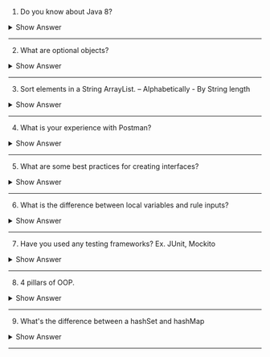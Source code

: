 
1. Do you know about Java 8?

<details> <summary>Show Answer</summary>
 
<blockquote>

Java 8 is a major release of the Java programming language and its development kit (JDK).It introduced several new features and enhancements to the language, including:

**1. Lambda Expressions:** Lambda expressions provide a concise way of representing an anonymous function in Java. They enable the use of functional programming concepts and allow developers to write more concise and readable code.

**2. Streams:** Streams provide a new way of processing collections in Java. They allow developers to easily perform operations such as filtering, mapping, and reducing on collections with a declarative syntax.

**3. Functional Interfaces:** Functional interfaces are interfaces that have exactly one abstract method. They are used in conjunction with lambda expressions to provide a functional programming style in Java.

**4. Default Methods:** Default methods allow interfaces to have implementation code, which makes it easier to evolve interfaces without breaking existing implementations.

**5. Date and Time API:** Java 8 introduced a new Date and Time API, which is more comprehensive and flexible than the old java.util.Date and java.util.Calendar classes.

**6. Method References:** Method references provide a way to refer to a method without invoking it. They are used along with lambda expressions to simplify code.

**7. Optional:** Optional is a new class in Java 8 that represents a value that may or may not be present. It provides a more elegant way of handling null values and helps to avoid NullPointerExceptions.


- These features aim to improve the readability and conciseness of Java code, as well as make it easier to write parallel code and take advantage of multicore processors. Additionally, Java 8 includes various API improvements and performance optimizations.
  
</blockquote>

</details>

---

2. What are optional objects?

<details> <summary>Show Answer</summary>
 
<blockquote>

- In Java, an `Optional` object is a container object that may or may not contain a non-null value. It is a way of representing a value that may or may not exist, without using null references.
- The purpose of `Optional` is to provide a way to explicitly indicate that a value may be absent, and to avoid NullPointerExceptions. It forces the developer to consider the possibility that a value may not be present and to handle that case explicitly, rather than relying on a null check.
- 


  
</blockquote>

</details>

---

3. Sort elements in a String ArrayList. – Alphabetically - By String length

<details> <summary>Show Answer</summary>

<blockquote>

In Java, this can be achieved by using `Collections.sort()` method and Comparator to compare the string lengths.

```java
import java.util.ArrayList;
import java.util.Collections;
import java.util.Comparator;

public class SortArrayList {
    public static void main(String[] args) {
        ArrayList<String> list = new ArrayList<>();
        list.add("banana");
        list.add("apple");
        list.add("orange");
        list.add("kiwi");
        list.add("pear");


        Comparator<String> lengthComparator = new Comparator<String>() {
            @Override
            public int compare(String s1, String s2) {
                return Integer.compare(s1.length(), s2.length());
            }
        };
        Collections.sort(list, lengthComparator);
        Collections.sort(list);

        System.out.println("Sorted alphabatically and by string length: " + list);
    }
}

```

  
</blockquote>

</details>

---

4. What is your experience with Postman?

<details> <summary>Show Answer</summary>
 
<blockquote>

- Postman is a popular tool for API development, testing, and collaboration. It provides a user-friendly interface for making HTTP requests, and it supports a wide range of protocols and data formats, making it a versatile tool for working with APIs.

- Postman allows you to easily create and send requests, set headers and parameters, and view the responses. It also includes features for testing and debugging APIs, such as automatic testing scripts, debugging tools, and performance testing.

- Postman also allows you to collaborate with team members and share API documentation and test results. It integrates with version control systems like Git, allowing you to keep track of changes and collaborate on API development.
  
</blockquote>

</details>

---


5. What are some best practices for creating interfaces?


<details> <summary>Show Answer</summary>
 
<blockquote>

Creating interfaces in Java is a powerful feature that enables you to define a contract for the behavior of classes. Here are some best practices for creating interfaces in Java:

**1. Keep interfaces simple:** An interface should define only the necessary methods required for implementing a specific behavior. Avoid adding methods that are not essential or may be better implemented in a class.

**2. Use clear and concise naming conventions:** Naming conventions should be clear and concise to help other developers understand the purpose of the interface.

**3. Favor composition over inheritance:** Interfaces should be used to define contracts, not to provide implementations. Favor composition over inheritance to achieve a more flexible and maintainable codebase.

**4. Design for extension:** When designing interfaces, keep in mind the possibility of extending the interface in the future. Make sure the interface is designed to be easily extended without breaking existing implementations.

**5. Avoid duplicating code:** Interfaces should not duplicate code that is already defined in other interfaces or classes. Instead, use inheritance to reuse code and avoid code duplication.

**6. Document your interfaces:** Document your interfaces to provide clear and concise information on their intended use and the behavior of the methods defined in the interface.

**7. Use default methods with care:** Default methods were introduced in Java 8 to allow adding new methods to interfaces without breaking existing implementations. However, they should be used with care as they can lead to unexpected behavior and can make the code more complex.

Overall, creating interfaces in Java requires careful planning and consideration. Following these best practices can help ensure that your interfaces are well-designed, easy to use, and flexible for future changes.


</blockquote>

</details>

---

6. What is the difference between local variables and rule inputs?

<details> <summary>Show Answer</summary>
 
<blockquote>
  
- Local variables in Java are declared within a block of code, such as a method or a loop, and are only accessible within that block. They can only be accessed from within the block of code where they are declared and are destroyed once the block of code is exited. Local variables in Java must be declared and initialized before they can be used.

- Rule inputs in Java are typically passed as parameters to a method or function. They are used to provide input or conditions to a set of rules, which then determine the appropriate output or action. Rule inputs in Java are similar to local variables in that they are only accessible within the block of code where they are declared, but they are typically declared as parameters to a method or function, rather than being declared within the method or function itself.

- Both local variables and rule inputs can be of different data types, such as int, float, String, or boolean, and can be used in calculations, comparisons, and other operations. However, their specific use cases and scope differ: local variables are used to store intermediate values within a specific block of code, while rule inputs are used to provide input or conditions to a set of rules or function.

  
</blockquote>

</details>

---

7. Have you used any testing frameworks? Ex. JUnit, Mockito

<details> <summary>Show Answer</summary>
 
<blockquote>
  
Yes, JUnit and Mockito are two commonly used testing frameworks in Java.

**JUnit:**

- It is a testing framework for Java that is used to write and run unit tests. It provides a set of annotations and assertions that allow developers to define and verify the behavior of their code in a systematic way. 
- With JUnit, developers can write test cases that verify the output of methods or the behavior of classes, and can automate the testing process, ensuring that their code is working as expected. 


**Mockito:** 

- It is a mocking framework for Java that is used to create mock objects for testing. 
- It allows developers to simulate the behavior of objects and dependencies, and to write test cases that focus on specific aspects of their code. 
- It provides a simple API for creating and configuring mock objects, and integrates seamlessly with JUnit, making it a popular choice for unit testing in Java. 
- It allows developers to isolate the code under test and test specific scenarios, without having to set up complex dependencies or write redundant test code.

Both JUnit and Mockito are essential tools for Java developers who want to ensure that their code is robust, reliable, and maintainable.

</blockquote>

</details>

---

8. 4 pillars of OOP.

<details> <summary>Show Answer</summary>
 
<blockquote>

The Four Pillars of Object-Oriented Programming are
**1. Abstraction:**

Abstraction is an important concept of object-oriented programming that allows us to hide unnecessary details and only show the needed information.

A practical example of abstraction can be motorbike brakes. We know what brake does. When we apply the brake, the motorbike will stop. However, the working of the brake is kept hidden from us.

The major advantage of hiding the working of the brake is that now the manufacturer can implement brake differently for different motorbikes, however, what brake does will be the same.

<i><b>Abstraction lets you focus on what the object does instead of how it does it.</b></i>

There are two ways to achieve abstraction in java
1. Abstract class (0 to 100% abstraction)
2. Interface (100% abstraction)


**2. Encapsulation:**


Encapsulation is the way of binding the data (variables) and code acting on the data (methods) together as a single unit.  

For example, in a company, they are different sections like the accounts section, finance section, sales section etc. Consider a situation, a person from finance section needs all the data about sales in a particular month. In this case, he is not allowed to directly access the data of sales section. He will first have to contact some other officer in the sales section and then request him to give the particular data. This is what encapsulation is. 

In encapsulation, the variables of a class will be hidden from other classes and can be accessed only through the methods of their current class. Therefore, it is also known as data hiding.

**3. Inheritance:**
Inheritance in OOP is a concept that acquires the properties from one class to other classes: for example, the relationship between father and son. Inheritance in Java is a process of acquiring all the behaviors of a parent object.

The parent-child relationship, also known as the **IS-A** relationship, is represented by inheritance.

**4. Polymorphism:**

- The word poly means many and morphs means forms, so polymorphism means many forms.
- It's an ability of an object to exhibit more than one form

For example: A man at the same time is a father, a husband, an employee. So, the same person possesses different behavior in different situations. This is called polymorphism. 
  
</blockquote>

</details>

---

9. What's the difference between a hashSet and hashMap

<details> <summary>Show Answer</summary>
 
<blockquote>

### HashSet vs HashMap

|                  | HashSet                                                | HashMap                                          |
| ---------------- | ------------------------------------------------------ |--------------------------------------------------
| Data type        | Collection of unique objects                           | Collection of key-value pairs                    |
| Storage          | Hash table                                             | Hash table                                       |
| Duplicates       | Not allowed                                            | Duplicate keys and values are allowed            |
| Retrieval        | Only elements                                          | Value associated with a key                      |
| Null values/keys | Does not allow null elements                           | Allows null values and keys                      |
| Performance      | Constant time for add, remove, and contains operations | Constant time for put, get, and remove operations|
| Order            | Elements are not stored in any particular order        | No order is                                      |
  
</blockquote>

</details>

---
